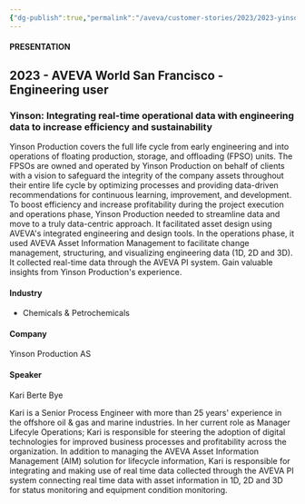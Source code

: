 ```yaml
---
{"dg-publish":true,"permalink":"/aveva/customer-stories/2023/2023-yinson-production-as-yinson-integrating-real-time-operational-data-with-engineering-data-to-increase-efficiency-and-sustainability/"}
---
```


#### PRESENTATION

## 2023 - AVEVA World San Francisco - Engineering user

### Yinson: Integrating real-time operational data with engineering data to increase efficiency and sustainability

Yinson Production covers the full life cycle from early engineering and into operations of floating production, storage, and offloading (FPSO) units. The FPSOs are owned and operated by Yinson Production on behalf of clients with a vision to safeguard the integrity of the company assets throughout their entire life cycle by optimizing processes and providing data-driven recommendations for continuous learning, improvement, and development. To boost efficiency and increase profitability during the project execution and operations phase, Yinson Production needed to streamline data and move to a truly data-centric approach. It facilitated asset design using AVEVA's integrated engineering and design tools. In the operations phase, it used AVEVA Asset Information Management to facilitate change management, structuring, and visualizing engineering data (1D, 2D and 3D). It collected real-time data through the AVEVA PI system. Gain valuable insights from Yinson Production's experience.

#### Industry

- Chemicals & Petrochemicals

#### Company

Yinson Production AS

#### Speaker

Kari Berte Bye

Kari is a Senior Process Engineer with more than 25 years' experience in the offshore oil & gas and marine industries. In her current role as Manager Lifecyle Operations; Kari is responsible for steering the adoption of digital technologies for improved business processes and profitability across the organization. In addition to managing the AVEVA Asset Information Management (AIM) solution for lifecycle information, Kari is responsible for integrating and making use of real time data collected through the AVEVA PI system connecting real time data with asset information in 1D, 2D and 3D for status monitoring and equipment condition monitoring.